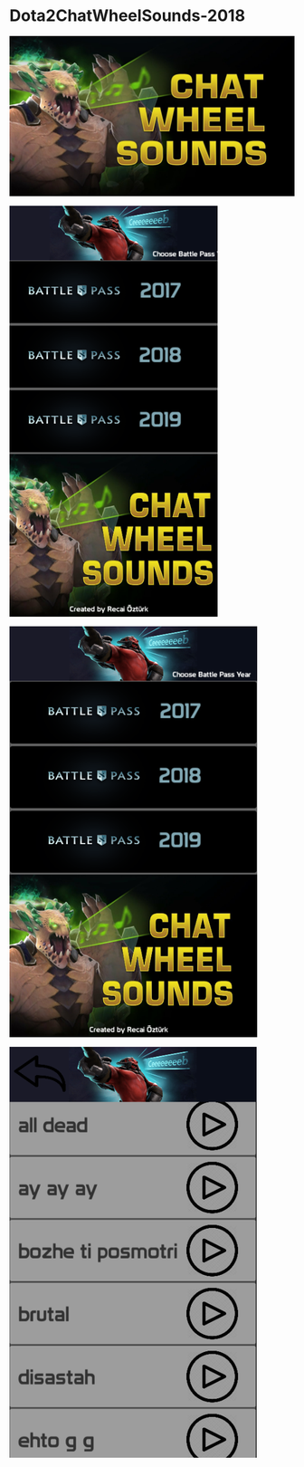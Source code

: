 # Dota2ChatWheelSounds-2018

![](images/maxresdefault.jpg )

![](images/1.png)

![](images/Ekran%20Alıntısı.PNG)

![](images/Ekran%20Alıntısı2.PNG)



